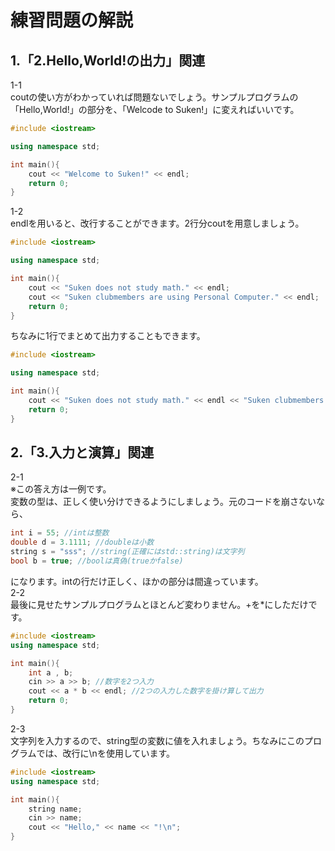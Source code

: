 # 練習問題の解説
## 1.「2.Hello,World!の出力」関連
1-1  
coutの使い方がわかっていれば問題ないでしょう。サンプルプログラムの「Hello,World!」の部分を、「Welcode to Suken!」に変えればいいです。  
```cpp
#include <iostream>

using namespace std;

int main(){
    cout << "Welcome to Suken!" << endl;
    return 0;
}
```
1-2  
endlを用いると、改行することができます。2行分coutを用意しましょう。  
```cpp
#include <iostream>

using namespace std;

int main(){
    cout << "Suken does not study math." << endl;
    cout << "Suken clubmembers are using Personal Computer." << endl;
    return 0;
}
```
ちなみに1行でまとめて出力することもできます。  
```cpp
#include <iostream>

using namespace std;

int main(){
    cout << "Suken does not study math." << endl << "Suken clubmembers are using Personal Computer." << endl;
    return 0;
}
```
## 2.「3.入力と演算」関連
2-1  
※この答え方は一例です。  
変数の型は、正しく使い分けできるようにしましょう。元のコードを崩さないなら、  
```cpp
int i = 55; //intは整数
double d = 3.1111; //doubleは小数
string s = "sss"; //string(正確にはstd::string)は文字列
bool b = true; //boolは真偽(trueかfalse)
```
になります。intの行だけ正しく、ほかの部分は間違っています。  
2-2  
最後に見せたサンプルプログラムとほとんど変わりません。+を*にしただけです。
```cpp
#include <iostream>
using namespace std;

int main(){
    int a , b;
    cin >> a >> b; //数字を2つ入力
    cout << a * b << endl; //2つの入力した数字を掛け算して出力
    return 0;
}
```
2-3  
文字列を入力するので、string型の変数に値を入れましょう。ちなみにこのプログラムでは、改行に\nを使用しています。
```cpp
#include <iostream>
using namespace std;

int main(){
    string name;
    cin >> name;
    cout << "Hello," << name << "!\n";
}
```
